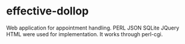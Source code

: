 # effective-dollop
Web application for appointment handling. PERL JSON SQLite JQuery HTML were used for implementation. It works through perl-cgi.
